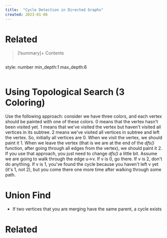 ```yaml
---
title:  "Cycle Detection in Directed Graphs"
created: 2023-01-06
---
```


# Related

>[!summary]+ Contents
>```toc
style: number
min_depth:1
max_depth:6 
>```

# Using Topological Search (3 Coloring)

Use the following approach: consider we have three colors, and each vertex should be painted with one of these colors. 0 means that the vertex hasn't been visited yet. 1 means that we've visited the vertex but haven't visited all vertices in its subtree. 2 means we've visited all vertices in subtree and left the vertex. So, initially all vertices are 0. When we visit the vertex, we should paint it 1. When we leave the vertex (that is we are at the end of the _dfs()_ function, after going through all edges from the vertex), we should paint it 2. If you use that approach, you just need to change _dfs()_ a little bit. Assume we are going to walk through the edge u->v. If v is 0, go there. If v is 2, don't do anything. If v is 1, you've found the cycle because you haven't left v yet (it's 1, not 2), but you come there one more time after walking through some path.

# Union Find
- If two vertices that you are merging have the same parent, a cycle exists

# Related





